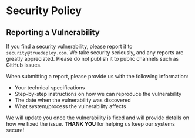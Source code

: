 # Security Policy

## Reporting a Vulnerability

If you find a security vulnerability, please report it to `security@truedeploy.com`. We take security seriously, and any reports are greatly appreciated. Please do not publish it to public channels such as GitHub Issues.

When submitting a report, please provide us with the following information:

- Your technical specifications
- Step-by-step instructions on how we can reproduce the vulnerability
- The date when the vulnerability was discovered
- What system/process the vulnerability affects

We will update you once the vulnerability is fixed and will provide details on how we fixed the issue. 
**THANK YOU** for helping us keep our systems secure!
